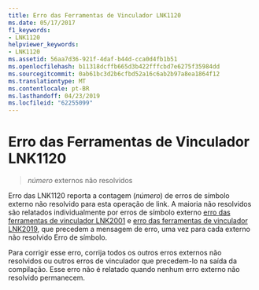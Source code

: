 ```yaml
---
title: Erro das Ferramentas de Vinculador LNK1120
ms.date: 05/17/2017
f1_keywords:
- LNK1120
helpviewer_keywords:
- LNK1120
ms.assetid: 56aa7d36-921f-4daf-b44d-cca0d4fb1b51
ms.openlocfilehash: b11318dcffb665d3b422fffcbd7e6275f35984dd
ms.sourcegitcommit: 0ab61bc3d2b6cfbd52a16c6ab2b97a8ea1864f12
ms.translationtype: MT
ms.contentlocale: pt-BR
ms.lasthandoff: 04/23/2019
ms.locfileid: "62255099"
---
```

# <a name="linker-tools-error-lnk1120"></a>Erro das Ferramentas de Vinculador LNK1120

> *número* externos não resolvidos

Erro das LNK1120 reporta a contagem (*número*) de erros de símbolo externo não resolvido para esta operação de link. A maioria não resolvidos são relatados individualmente por erros de símbolo externo [erro das ferramentas de vinculador LNK2001](../../error-messages/tool-errors/linker-tools-error-lnk2001.md) e [erro das ferramentas de vinculador LNK2019](../../error-messages/tool-errors/linker-tools-error-lnk2019.md), que precedem a mensagem de erro, uma vez para cada externo não resolvido Erro de símbolo.

Para corrigir esse erro, corrija todos os outros erros externos não resolvidos ou outros erros de vinculador que precedem-lo na saída da compilação. Esse erro não é relatado quando nenhum erro externo não resolvido permanecem.
